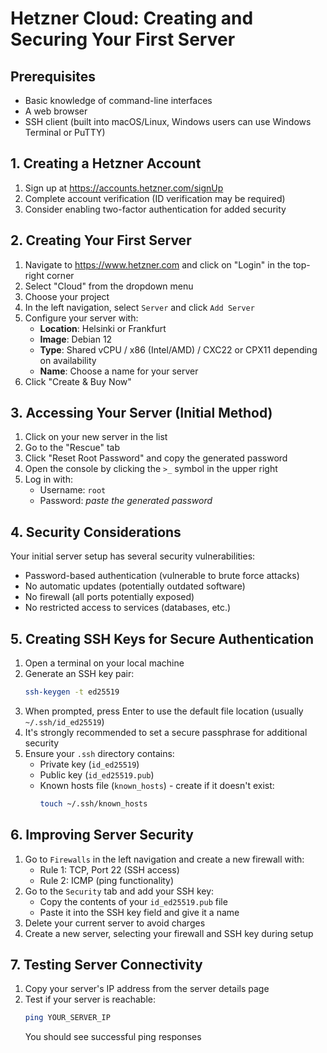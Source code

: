 # Hetzner Cloud: Creating and Securing Your First Server

## Prerequisites

- Basic knowledge of command-line interfaces
- A web browser
- SSH client (built into macOS/Linux, Windows users can use Windows Terminal or PuTTY)

## 1. Creating a Hetzner Account

1. Sign up at https://accounts.hetzner.com/signUp
2. Complete account verification (ID verification may be required)
3. Consider enabling two-factor authentication for added security

## 2. Creating Your First Server

1. Navigate to https://www.hetzner.com and click on "Login" in the top-right corner
2. Select "Cloud" from the dropdown menu
3. Choose your project
4. In the left navigation, select `Server` and click `Add Server`
5. Configure your server with:
   - **Location**: Helsinki or Frankfurt
   - **Image**: Debian 12
   - **Type**: Shared vCPU / x86 (Intel/AMD) / CXC22 or CPX11 depending on availability
   - **Name**: Choose a name for your server
6. Click "Create & Buy Now"

## 3. Accessing Your Server (Initial Method)

1. Click on your new server in the list
2. Go to the "Rescue" tab
3. Click "Reset Root Password" and copy the generated password
4. Open the console by clicking the `>_` symbol in the upper right
5. Log in with:
   - Username: `root`
   - Password: _paste the generated password_

## 4. Security Considerations

Your initial server setup has several security vulnerabilities:

- Password-based authentication (vulnerable to brute force attacks)
- No automatic updates (potentially outdated software)
- No firewall (all ports potentially exposed)
- No restricted access to services (databases, etc.)

## 5. Creating SSH Keys for Secure Authentication

1. Open a terminal on your local machine
2. Generate an SSH key pair:
   ```bash
   ssh-keygen -t ed25519
   ```
3. When prompted, press Enter to use the default file location (usually `~/.ssh/id_ed25519`)
4. It's strongly recommended to set a secure passphrase for additional security
5. Ensure your `.ssh` directory contains:
   - Private key (`id_ed25519`)
   - Public key (`id_ed25519.pub`)
   - Known hosts file (`known_hosts`) - create if it doesn't exist:
     ```bash
     touch ~/.ssh/known_hosts
     ```

## 6. Improving Server Security

1. Go to `Firewalls` in the left navigation and create a new firewall with:
   - Rule 1: TCP, Port 22 (SSH access)
   - Rule 2: ICMP (ping functionality)
2. Go to the `Security` tab and add your SSH key:
   - Copy the contents of your `id_ed25519.pub` file
   - Paste it into the SSH key field and give it a name
3. Delete your current server to avoid charges
4. Create a new server, selecting your firewall and SSH key during setup

## 7. Testing Server Connectivity

1. Copy your server's IP address from the server details page
2. Test if your server is reachable:
   ```bash
   ping YOUR_SERVER_IP
   ```
   You should see successful ping responses
